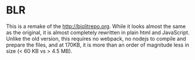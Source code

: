 # BLR

This is a remake of the http://biolitrepo.org. While it looks almost the same as the original, it is almost completely rewritten in plain html and JavaScript. Unlike the old version, this requires no webpack, no nodejs to compile and prepare the files, and at 170KB, it is more than an order of magnitude less in size (< 60 KB vs > 4.5 MB).